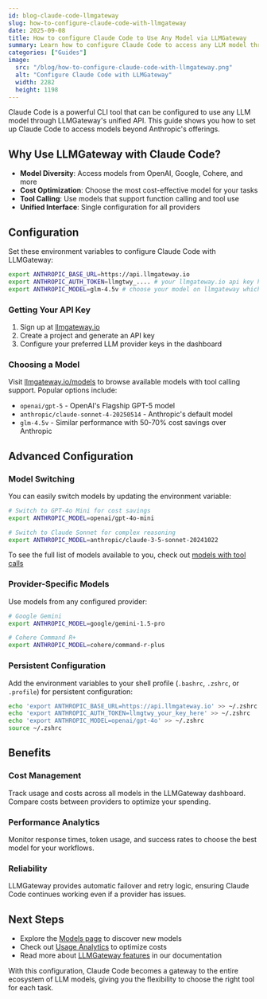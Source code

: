 ```yaml
---
id: blog-claude-code-llmgateway
slug: how-to-configure-claude-code-with-llmgateway
date: 2025-09-08
title: How to configure Claude Code to Use Any Model via LLMGateway
summary: Learn how to configure Claude Code to access any LLM model through LLMGateway's unified API, including models with tool calling support.
categories: ["Guides"]
image:
  src: "/blog/how-to-configure-claude-code-with-llmgateway.png"
  alt: "Configure Claude Code with LLMGateway"
  width: 2282
  height: 1198
---
```


Claude Code is a powerful CLI tool that can be configured to use any LLM model through LLMGateway's unified API. This guide shows you how to set up Claude Code to access models beyond Anthropic's offerings.

## Why Use LLMGateway with Claude Code?

- **Model Diversity**: Access models from OpenAI, Google, Cohere, and more
- **Cost Optimization**: Choose the most cost-effective model for your tasks
- **Tool Calling**: Use models that support function calling and tool use
- **Unified Interface**: Single configuration for all providers

## Configuration

Set these environment variables to configure Claude Code with LLMGateway:

```bash
export ANTHROPIC_BASE_URL=https://api.llmgateway.io
export ANTHROPIC_AUTH_TOKEN=llmgtwy_.... # your llmgateway.io api key here
export ANTHROPIC_MODEL=glm-4.5v # choose your model on llmgateway which supports tool calls
```

### Getting Your API Key

1. Sign up at [llmgateway.io](https://llmgateway.io)
2. Create a project and generate an API key
3. Configure your preferred LLM provider keys in the dashboard

### Choosing a Model

Visit [llmgateway.io/models](https://llmgateway.io/models?filters=1&tools=true) to browse available models with tool calling support. Popular options include:

- `openai/gpt-5` - OpenAI's Flagship GPT-5 model
- `anthropic/claude-sonnet-4-20250514` - Anthropic's default model
- `glm-4.5v` - Similar performance with 50-70% cost savings over Anthropic

## Advanced Configuration

### Model Switching

You can easily switch models by updating the environment variable:

```bash
# Switch to GPT-4o Mini for cost savings
export ANTHROPIC_MODEL=openai/gpt-4o-mini

# Switch to Claude Sonnet for complex reasoning
export ANTHROPIC_MODEL=anthropic/claude-3-5-sonnet-20241022
```

To see the full list of models available to you, check out [models with tool calls](https://llmgateway.io/models?filters=1&tools=true)

### Provider-Specific Models

Use models from any configured provider:

```bash
# Google Gemini
export ANTHROPIC_MODEL=google/gemini-1.5-pro

# Cohere Command R+
export ANTHROPIC_MODEL=cohere/command-r-plus
```

### Persistent Configuration

Add the environment variables to your shell profile (`.bashrc`, `.zshrc`, or `.profile`) for persistent configuration:

```bash
echo 'export ANTHROPIC_BASE_URL=https://api.llmgateway.io' >> ~/.zshrc
echo 'export ANTHROPIC_AUTH_TOKEN=llmgtwy_your_key_here' >> ~/.zshrc
echo 'export ANTHROPIC_MODEL=openai/gpt-4o' >> ~/.zshrc
source ~/.zshrc
```

## Benefits

### Cost Management

Track usage and costs across all models in the LLMGateway dashboard. Compare costs between providers to optimize your spending.

### Performance Analytics

Monitor response times, token usage, and success rates to choose the best model for your workflows.

### Reliability

LLMGateway provides automatic failover and retry logic, ensuring Claude Code continues working even if a provider has issues.

## Next Steps

- Explore the [Models page](https://llmgateway.io/models) to discover new models
- Check out [Usage Analytics](https://llmgateway.io/analytics) to optimize costs
- Read more about [LLMGateway features](https://docs.llmgateway.io) in our documentation

With this configuration, Claude Code becomes a gateway to the entire ecosystem of LLM models, giving you the flexibility to choose the right tool for each task.
